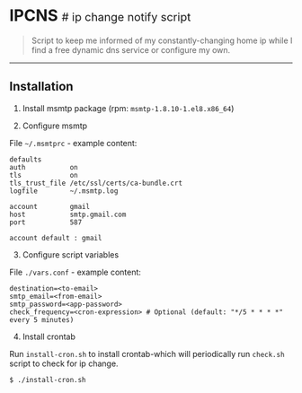 # IPCNS <span style="font-weight: normal; font-size:20px;"># ip change notify script</span>

> Script to keep me informed of my constantly-changing home ip while I find a free dynamic dns service or configure my own.

---

## Installation

1. Install msmtp package (rpm: `msmtp-1.8.10-1.el8.x86_64`)

2. Configure msmtp

File `~/.msmtprc` - example content:

```
defaults
auth           on
tls            on
tls_trust_file /etc/ssl/certs/ca-bundle.crt
logfile        ~/.msmtp.log

account        gmail
host           smtp.gmail.com
port           587

account default : gmail

```

3. Configure script variables

File `./vars.conf` - example content:

```
destination=<to-email>
smtp_email=<from-email>
smtp_password=<app-password>
check_frequency=<cron-expression> # Optional (default: "*/5 * * * *" every 5 minutes)

```

4. Install crontab

Run `install-cron.sh` to install crontab-which will periodically run `check.sh` script to check for ip change.

```
$ ./install-cron.sh
```

